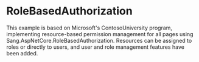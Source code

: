 # RoleBasedAuthorization
This example is based on Microsoft's ContosoUniversity program, implementing resource-based permission management for all pages using Sang.AspNetCore.RoleBasedAuthorization. Resources can be assigned to roles or directly to users, and user and role management features have been added.
